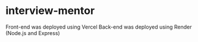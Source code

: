 # interview-mentor

Front-end was deployed using Vercel
Back-end was deployed using Render (Node.js and Express)
